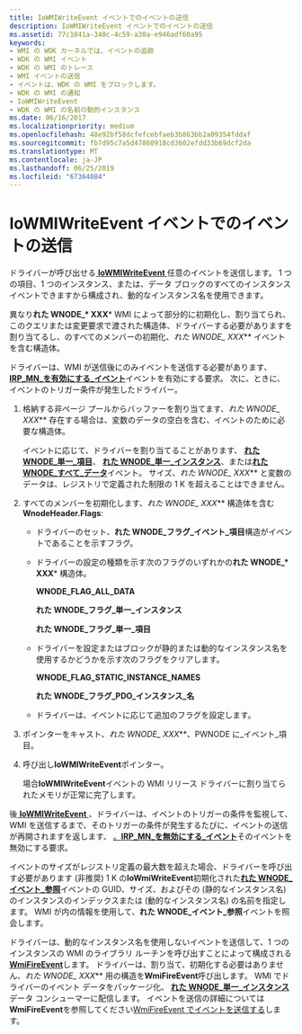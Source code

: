 ```yaml
---
title: IoWMIWriteEvent イベントでのイベントの送信
description: IoWMIWriteEvent イベントでのイベントの送信
ms.assetid: 77c1041a-340c-4c59-a30a-e946adf60a95
keywords:
- WMI の WDK カーネルでは、イベントの追跡
- WDK の WMI イベント
- WDK の WMI のトレース
- WMI イベントの送信
- イベントは、WDK の WMI をブロックします。
- WDK の WMI の通知
- IoWMIWriteEvent
- WDK の WMI の名前の動的インスタンス
ms.date: 06/16/2017
ms.localizationpriority: medium
ms.openlocfilehash: 48e92bf58dcfefcebfaeb3b863bb2a09354fddaf
ms.sourcegitcommit: fb7d95c7a5d47860918cd3602efdd33b69dcf2da
ms.translationtype: MT
ms.contentlocale: ja-JP
ms.lasthandoff: 06/25/2019
ms.locfileid: "67364084"
---
```

# <a name="sending-an-event-with-iowmiwriteevent"></a>IoWMIWriteEvent イベントでのイベントの送信





ドライバーが呼び出せる[ **IoWMIWriteEvent** ](https://docs.microsoft.com/windows-hardware/drivers/ddi/content/wdm/nf-wdm-iowmiwriteevent)任意のイベントを送信します。 1 つの項目、1 つのインスタンス、または、データ ブロックのすべてのインスタンス イベントできますから構成され、動的なインスタンス名を使用できます。

異なり**れた WNODE\_* XXX*** WMI によって部分的に初期化し、割り当てられ、このクエリまたは変更要求で渡された構造体、ドライバーする必要がありますを割り当てるし、のすべてのメンバーの初期化、**れた WNODE\_* XXX*** イベントを含む構造体。

ドライバーは、WMI が送信後にのみイベントを送信する必要があります、 [ **IRP\_MN\_を有効にする\_イベント**](https://docs.microsoft.com/windows-hardware/drivers/kernel/irp-mn-enable-events)イベントを有効にする要求。 次に、ときに、イベントのトリガー条件が発生したドライバー。

1. 格納する非ページ プールからバッファーを割り当てます、**れた WNODE\_* XXX*** 存在する場合は、変数のデータの空白を含む、イベントのために必要な構造体。

   イベントに応じて、ドライバーを割り当てることがあります、 [**れた WNODE\_単一\_項目**](https://docs.microsoft.com/windows-hardware/drivers/ddi/content/wmistr/ns-wmistr-tagwnode_single_item)、 [**れた WNODE\_単一\_インスタンス**](https://docs.microsoft.com/windows-hardware/drivers/ddi/content/wmistr/ns-wmistr-tagwnode_single_instance)、または[**れた WNODE\_すべて\_データ**](https://docs.microsoft.com/windows-hardware/drivers/ddi/content/wmistr/ns-wmistr-tagwnode_all_data)イベント。 サイズ、**れた WNODE\_* XXX*** と変数のデータは、レジストリで定義された制限の 1 K を超えることはできません。

2. すべてのメンバーを初期化します、**れた WNODE\_* XXX*** 構造体を含む**WnodeHeader.Flags**:

   - ドライバーのセット、**れた WNODE\_フラグ\_イベント\_項目**構造がイベントであることを示すフラグ。

   - ドライバーの設定の種類を示す次のフラグのいずれかの**れた WNODE\_* XXX*** 構造体。

     **WNODE\_FLAG\_ALL\_DATA**

     **れた WNODE\_フラグ\_単一\_インスタンス**

     **れた WNODE\_フラグ\_単一\_項目**

   - ドライバーを設定またはブロックが静的または動的なインスタンス名を使用するかどうかを示す次のフラグをクリアします。

     **WNODE\_FLAG\_STATIC\_INSTANCE\_NAMES**

     **れた WNODE\_フラグ\_PDO\_インスタンス\_名**

   - ドライバーは、イベントに応じて追加のフラグを設定します。

3. ポインターをキャスト、**れた WNODE\_* XXX***、PWNODE に\_イベント\_項目。

4. 呼び出し**IoWMIWriteEvent**ポインター。

   場合**IoWMIWriteEvent**イベントの WMI リリース ドライバーに割り当てられたメモリが正常に完了します。

後[ **IoWMIWriteEvent** ](https://docs.microsoft.com/windows-hardware/drivers/ddi/content/wdm/nf-wdm-iowmiwriteevent) 、ドライバーは、イベントのトリガーの条件を監視して、WMI を送信するまで、そのトリガーの条件が発生するたびに、イベントの送信が再開されますを返します、 [ 。**IRP\_MN\_を無効にする\_イベント**](https://docs.microsoft.com/windows-hardware/drivers/kernel/irp-mn-disable-events)そのイベントを無効にする要求。

イベントのサイズがレジストリ定義の最大数を超えた場合、ドライバーを呼び出す必要があります (非推奨) 1 K の**IoWmiWriteEvent**初期化された[**れた WNODE\_イベント\_参照**](https://docs.microsoft.com/windows-hardware/drivers/ddi/content/wmistr/ns-wmistr-tagwnode_event_reference)イベントの GUID、サイズ、およびその (静的なインスタンス名) のインスタンスのインデックスまたは (動的なインスタンス名) の名前を指定します。 WMI が内の情報を使用して、**れた WNODE\_イベント\_参照**イベントを照会します。

ドライバーは、動的なインスタンス名を使用しないイベントを送信して、1 つのインスタンスの WMI のライブラリ ルーチンを呼び出すことによって構成される[ **WmiFireEvent**](https://docs.microsoft.com/windows-hardware/drivers/ddi/content/wmilib/nf-wmilib-wmifireevent)します。 ドライバーは、割り当て、初期化する必要はありません、**れた WNODE\_* XXX*** 用の構造を**WmiFireEvent**呼び出します。 WMI でドライバーのイベント データをパッケージ化、 [**れた WNODE\_単一\_インスタンス**](https://docs.microsoft.com/windows-hardware/drivers/ddi/content/wmistr/ns-wmistr-tagwnode_single_instance)データ コンシューマーに配信します。 イベントを送信の詳細については**WmiFireEvent**を参照してください[WmiFireEvent でイベントを送信する](sending-an-event-with-wmifireevent.md)します。

 

 




